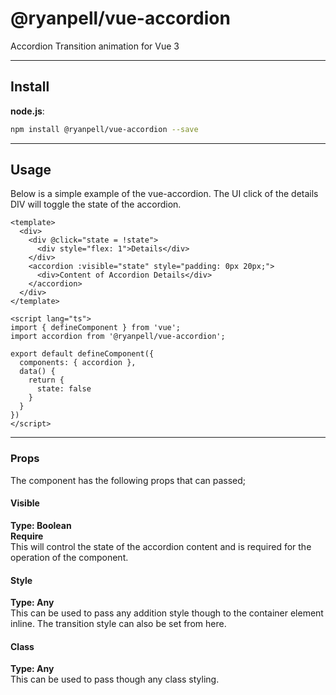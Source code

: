 # @ryanpell/vue-accordion
Accordion Transition animation for Vue 3

---

## Install
**node.js**:
```bash
npm install @ryanpell/vue-accordion --save
```

---

## Usage
Below is a simple example of the vue-accordion. The UI click of the details DIV will toggle the state of the accordion.

```vue
<template> 
  <div>
    <div @click="state = !state">
      <div style="flex: 1">Details</div>
    </div>
    <accordion :visible="state" style="padding: 0px 20px;">
      <div>Content of Accordion Details</div>
    </accordion>
  </div>
</template>

<script lang="ts">
import { defineComponent } from 'vue';
import accordion from '@ryanpell/vue-accordion';

export default defineComponent({
  components: { accordion },
  data() {
    return {
      state: false
    }
  }
})
</script>
```

---

### Props
The component has the following props that can passed;

#### Visible
**Type: Boolean**  
**Require**  
This will control the state of the accordion content and is required for the operation of the component.

#### Style
**Type: Any**  
This can be used to pass any addition style though to the container element inline. The transition style can also be set from here.

#### Class
**Type: Any**  
This can be used to pass though any class styling.